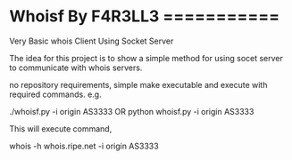 # Whoisf By F4R3LL3 ===========


Very Basic whois Client Using Socket Server


The idea for this project is to show a simple method for using socet server to communicate with whois servers.

no repository requirements, simple make executable and execute with required commands. 
e.g.

./whoisf.py -i origin AS3333
OR
python whoisf.py -i origin AS3333


This will execute command, 

whois -h whois.ripe.net -i origin AS3333
